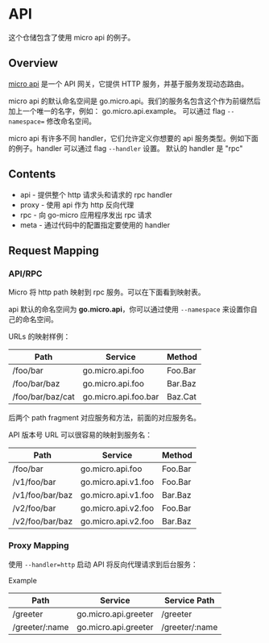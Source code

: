 # API

这个仓储包含了使用 micro api 的例子。

## Overview
[micro api](https://github.com/micro/micro/tree/master/api) 是一个 API 网关，它提供 HTTP 服务，并基于服务发现动态路由。
                                
micro api 的默认命名空间是 go.micro.api。我们的服务名包含这个作为前缀然后加上一个唯一的名字，例如： go.micro.api.example。 可以通过
flag `--namespace=` 修改命名空间。

micro api 有许多不同 handler，它们允许定义你想要的 api 服务类型。例如下面的例子。handler 可以通过 flag `--handler` 设置。
默认的 handler 是 "rpc"

## Contents

- api - 提供整个 http 请求头和请求的 rpc handler
- proxy - 使用 api 作为 http 反向代理
- rpc - 向 go-micro 应用程序发出 rpc 请求
- meta - 通过代码中的配置指定要使用的 handler

## Request Mapping

### API/RPC

Micro 将 http path 映射到 rpc 服务。可以在下面看到映射表。

api 默认的命名空间为 **go.micro.api**，你可以通过使用  `--namespace` 来设置你自己的命名空间。

URLs 的映射样例：

Path	|	Service	|	Method
----	|	----	|	----
/foo/bar	|	go.micro.api.foo	|	Foo.Bar
/foo/bar/baz	|	go.micro.api.foo	|	Bar.Baz
/foo/bar/baz/cat	|	go.micro.api.foo.bar	|	Baz.Cat

后两个 path fragment 对应服务和方法，前面的对应服务名。

API 版本号 URL 可以很容易的映射到服务名：

Path	|	Service	|	Method
----	|	----	|	----
/foo/bar	|	go.micro.api.foo	|	Foo.Bar
/v1/foo/bar	|	go.micro.api.v1.foo	|	Foo.Bar
/v1/foo/bar/baz	|	go.micro.api.v1.foo	|	Bar.Baz
/v2/foo/bar	|	go.micro.api.v2.foo	|	Foo.Bar
/v2/foo/bar/baz	|	go.micro.api.v2.foo	|	Bar.Baz

### Proxy Mapping

使用 `--handler=http` 启动 API 将反向代理请求到后台服务： 

Example

Path	|	Service	|	Service Path
---	|	---	|	---
/greeter	|	go.micro.api.greeter	|	/greeter
/greeter/:name	|	go.micro.api.greeter	|	/greeter/:name
